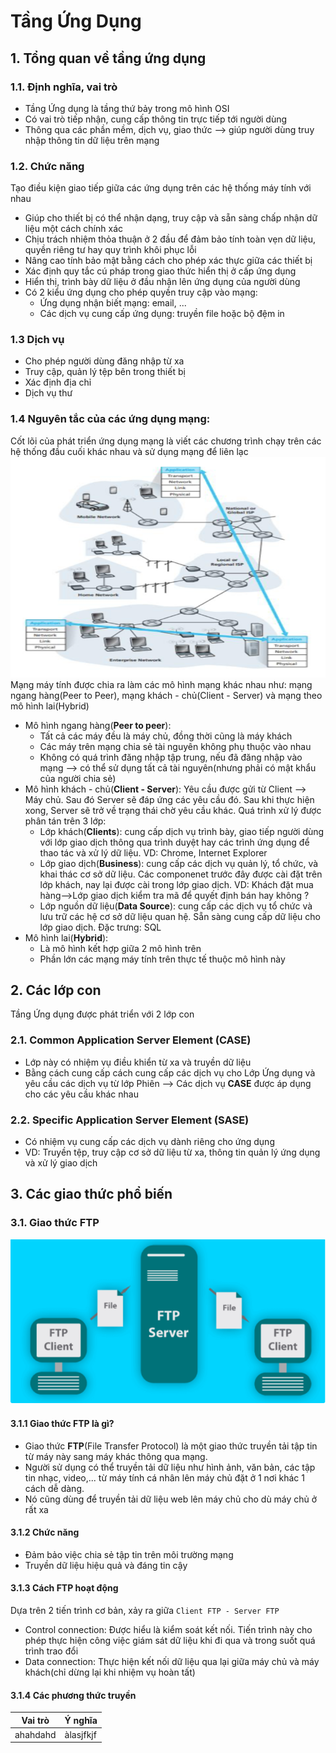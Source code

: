 # Tầng Ứng Dụng
## 1. Tổng quan về tầng ứng dụng
### 1.1. Định nghĩa, vai trò
- Tầng Ứng dụng là tầng thứ bảy trong mô hình OSI
- Có vai trò tiếp nhận, cung cấp thông tin trực tiếp tới người dùng
- Thông qua các phần mềm, dịch vụ, giao thức --> giúp người dùng truy nhập thông tin dữ liệu trên mạng

### 1.2. Chức năng

Tạo điều kiện giao tiếp giữa các ứng dụng trên các hệ thống máy tính với nhau
+ Giúp cho thiết bị có thể nhận dạng, truy cập và sẵn sàng chấp nhận dữ liệu một cách chính xác
+ Chịu trách nhiệm thỏa thuận ở 2 đầu để đảm bảo tính toàn vẹn dữ liệu, quyền riêng tư hay quy trình khôi phục lỗi
+ Nâng cao tính bảo mật bằng cách cho phép xác thực giữa các thiết bị
+ Xác định quy tắc cú pháp trong giao thức hiển thị ở cấp ứng dụng
+ Hiển thị, trình bày dữ liệu ở đầu nhận lên ứng dụng của người dùng
+ Có 2 kiểu ứng dụng cho phép quyền truy cập vào mạng:
    + Ứng dụng nhận biết mạng: email, ...
    + Các dịch vụ cung cấp ứng dụng: truyền file hoặc bộ đệm in
### 1.3 Dịch vụ
- Cho phép người dùng đăng nhập từ xa
- Truy cập, quản lý tệp bên trong thiết bị
- Xác định địa chỉ
- Dịch vụ thư
### 1.4 Nguyên tắc của các ứng dụng mạng:
Cốt lõi của phát triển ứng dụng mạng là viết các chương trình chạy trên các hệ thống đầu cuối khác nhau và sử dụng mạng để liên lạc
![Alt text](/Anh/image1.png)
Mạng máy tính được chia ra làm các mô hình mạng khác nhau như: mạng ngang hàng(Peer to Peer), mạng khách - chủ(Client - Server) và mạng theo mô hình lai(Hybrid)
+ Mô hình ngang hàng(**Peer to peer**): 
    + Tất cả các máy đều là máy chủ, đồng thời cũng là máy khách
    + Các máy trên mạng chia sẻ tài nguyên không phụ thuộc vào nhau
    + Không có quá trình đăng nhập tập trung, nếu đã đăng nhập vào mạng --> có thể sử dụng tất cả tài nguyên(nhưng phải có mật khẩu của người chia sẻ)
+ Mô hình khách - chủ(**Client - Server**): Yêu cầu được gửi từ Client --> Máy chủ. Sau đó Server sẽ đáp ứng các yêu cầu đó. Sau khi thực hiện xong, Server sẽ trở về trạng thái chờ yêu cầu khác. Quá trình xử lý được phân tán trên 3 lớp:
    + Lớp khách(**Clients**): cung cấp dịch vụ trình bày, giao tiếp người dùng với lớp giao dịch thông qua trình duyệt hay các trình ứng dụng để thao tác và xử lý dữ liệu. VD: Chrome, Internet Explorer
    + Lớp giao dịch(**Business**): cung cấp các dịch vụ quản lý, tổ chức, và khai thác cơ sở dữ liệu. Các componenet trước đây được cài đặt trên lớp khách, nay lại được cài trong lớp giao dịch. VD: Khách đặt mua hàng-->Lớp giao dịch kiểm tra mã để quyết định bán hay không ?
    + Lớp nguồn dữ liệu(**Data Source**): cung cấp các dịch vụ tổ chức và lưu trữ các hệ cơ sở dữ liệu quan hệ. Sẵn sàng cung cấp dữ liệu cho lớp giao dịch. Đặc trưng: SQL
+ Mô hình lai(**Hybrid**): 
    + Là mô hình kết hợp giữa 2 mô hình trên
    + Phần lớn các mạng máy tính trên thực tế thuộc mô hình này
## 2. Các lớp con
Tầng Ứng dụng được phát triển với 2 lớp con 
### 2.1. Common Application Server Element (**CASE**)
- Lớp này có nhiệm vụ điều khiển từ xa và truyền dữ liệu 
- Bằng cách cung cấp cách cung cấp các dịch vụ cho Lớp Ứng dụng và yêu cầu các dịch vụ từ lớp Phiên --> Các dịch vụ **CASE** được áp dụng cho các yêu cầu khác nhau
### 2.2. Specific Application Server Element (**SASE**)
- Có nhiệm vụ cung cấp các dịch vụ dành riêng cho ứng dụng
- VD: Truyền tệp, truy cập cơ sở dữ liệu từ xa, thông tin quản lý ứng dụng và xử lý giao dịch
## 3. Các giao thức phổ biến
### 3.1. Giao thức FTP
![Alt text](/Anh/image.png)
#### 3.1.1 Giao thức FTP là gì?
- Giao thức **FTP**(File Transfer Protocol) là một giao thức truyền tải tập tin từ máy này sang máy khác thông qua mạng. 
- Người sử dụng có thể truyền tải dữ liệu như hình ảnh, văn bản, các tập tin nhạc, video,... từ máy tính cá nhân lên máy chủ đặt ở 1 nơi khác 1 cách dễ dàng.
- Nó cũng dùng để truyền tải dữ liệu web lên máy chủ cho dù máy chủ ở rất xa
#### 3.1.2 Chức năng
- Đảm bảo việc chia sẻ tập tin trên môi trường mạng
- Truyền dữ liệu hiệu quả và đáng tin cậy
#### 3.1.3 Cách FTP hoạt động
Dựa trên 2 tiến trình cơ bản, xảy ra giữa `Client FTP - Server FTP`
- Control connection: Được hiểu là kiểm soát kết nối. Tiến trình này cho phép thực hiện công việc giám sát dữ liệu khi đi qua và trong suốt quá trình trao đổi
- Data connection: Thực hiện kết nối dữ liệu qua lại giữa máy chủ và máy khách(chỉ dừng lại khi nhiệm vụ hoàn tất)
#### 3.1.4 Các phương thức truyền

|Vai trò|Ý nghĩa |
|-------|--------| 
|ahahdahd|àlasjfkjf|
